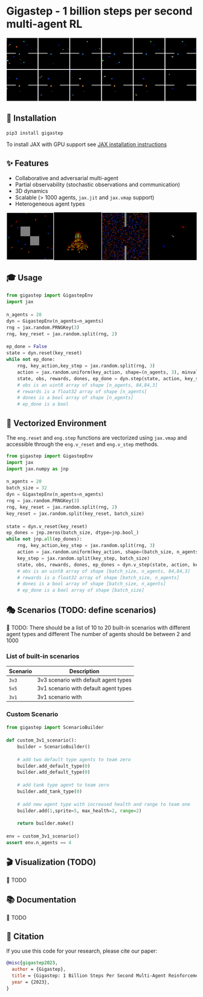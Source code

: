 # Gigastep - 1 billion steps per second multi-agent RL

![Gigastep](misc/scenario.webp)  

## 🔽 Installation

```shell
pip3 install gigastep
```

To install JAX with GPU support see [JAX installation instructions](https://github.com/google/jax#installation)

## ✨ Features

- Collaborative and adversarial multi-agent  
- Partial observability (stochastic observations and communication)
- 3D dynamics
- Scalable (> 1000 agents, ```jax.jit``` and ```jax.vmap``` support)
- Heterogeneous agent types  

![Gigastep](misc/concat.webp)

## 🎓 Usage

```python
from gigastep import GigastepEnv
import jax

n_agents = 20
dyn = GigastepEnv(n_agents=n_agents)
rng = jax.random.PRNGKey(3)
rng, key_reset = jax.random.split(rng, 2)

ep_done = False
state = dyn.reset(key_reset)
while not ep_done:
    rng, key_action,key_step = jax.random.split(rng, 3)
    action = jax.random.uniform(key_action, shape=(n_agents, 3), minval=-1, maxval=1)
    state, obs, rewards, dones, ep_done = dyn.step(state, action, key_step)
    # obs is an uint8 array of shape [n_agents, 84,84,3]
    # rewards is a float32 array of shape [n_agents]
    # dones is a bool array of shape [n_agents]
    # ep_done is a bool
```


## 🚀 Vectorized Environment 

The ```eng.reset``` and ```eng.step``` functions are vectorized using ```jax.vmap``` and 
accessible through the ```eng.v_reset``` and ```eng.v_step``` methods.

```python
from gigastep import GigastepEnv
import jax
import jax.numpy as jnp

n_agents = 20
batch_size = 32
dyn = GigastepEnv(n_agents=n_agents)
rng = jax.random.PRNGKey(3)
rng, key_reset = jax.random.split(rng, 2)
key_reset = jax.random.split(key_reset, batch_size)

state = dyn.v_reset(key_reset)
ep_dones = jnp.zeros(batch_size, dtype=jnp.bool_)
while not jnp.all(ep_dones):
    rng, key_action,key_step = jax.random.split(rng, 3)
    action = jax.random.uniform(key_action, shape=(batch_size, n_agents, 3), minval=-1, maxval=1)
    key_step = jax.random.split(key_step, batch_size)
    state, obs, rewards, dones, ep_dones = dyn.v_step(state, action, key_step)
    # obs is an uint8 array of shape [batch_size, n_agents, 84,84,3]
    # rewards is a float32 array of shape [batch_size, n_agents]
    # dones is a bool array of shape [batch_size, n_agents]
    # ep_done is a bool array of shape [batch_size]
```

## 🎭 Scenarios (TODO: define scenarios)

🚧 TODO: There should be a list of 10 to 20 built-in scenarios with different agent types and different
The number of agents should be between 2 and 1000

### List of built-in scenarios

| Scenario         | Description                           |
|------------------|---------------------------------------|
| ```3v3```        | 3v3 scenario with default agent types |
| ```5v5```        | 3v1 scenario with default agent types |
| ```3v1```        | 3v1 scenario with                     |


### Custom Scenario

```python
from gigastep import ScenarioBuilder

def custom_3v1_scenario():
    builder = ScenarioBuilder()
       
    # add two default type agents to team zero
    builder.add_default_type(0)
    builder.add_default_type(0)
    
    # add tank type agent to team zero
    builder.add_tank_type(0)
    
    # add new agent type with increased health and range to team one 
    builder.add(1,sprite=5, max_health=2, range=2)
    
    return builder.make()

env = custom_3v1_scenario()
assert env.n_agents == 4
```

## 🎬 Visualization (TODO)

🚧 TODO

## 📚 Documentation

🚧 TODO

## 📜 Citation

If you use this code for your research, please cite our paper:

```bibtex
@misc{gigastep2023,
  author = {Gigastep},
  title = {Gigastep: 1 Billion Steps Per Second Multi-Agent Reinforcement Learning},
  year = {2023},
}
```